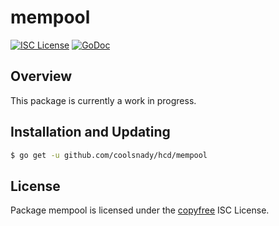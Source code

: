 mempool
=======

[![ISC License](http://img.shields.io/badge/license-ISC-blue.svg)](http://copyfree.org)
[![GoDoc](https://img.shields.io/badge/godoc-reference-blue.svg)](http://godoc.org/github.com/coolsnady/hcd/mempool)

## Overview

This package is currently a work in progress.

## Installation and Updating

```bash
$ go get -u github.com/coolsnady/hcd/mempool
```

## License

Package mempool is licensed under the [copyfree](http://copyfree.org) ISC
License.
